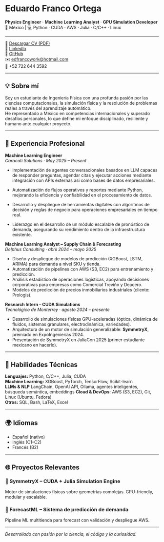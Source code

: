 # Eduardo Franco Ortega

**Physics Engineer** · **Machine Learning Analyst** · **GPU Simulation Developer**  
📍 México | 💻 Python · CUDA · AWS · Julia · C/C++ · Linux

---

📄 [Descargar CV (PDF)](https://github.com/Misthyc32/Eduardo-Franco/raw/main/CV_EduardoF_work.pdf)  
🔗 [LinkedIn](https://www.linkedin.com/in/eduardo-franco-ortega-ingeniero-fisico/)  
💼 [GitHub](https://github.com/Misthyc32)  
✉️ [edfrancowork@hotmail.com](mailto:edfrancowork@hotmail.com)  
📱 +52 722 644 3592  

---

## 💡 Sobre mí

Soy un estudiante de Ingeniería Física con una profunda pasión por las ciencias computacionales, la simulación física y la resolución de problemas reales a través del aprendizaje automático.  
He representado a México en competencias internacionales y superado desafíos personales, lo que define mi enfoque disciplinado, resiliente y humano ante cualquier proyecto.

---

## 💼 Experiencia Profesional
**Machine Learning Engineer**  
*Caracati Solutions · May 2025 – Present*

- Implementación de agentes conversacionales basados en LLM capaces de responder preguntas, agendar citas y ejecutar acciones mediante integración con APIs externas asi como bases de datos empresariales.

- Automatización de flujos operativos y reportes mediante Python, mejorando la eficiencia y confiabilidad en el procesamiento de datos.

- Desarrollo y despliegue de herramientas digitales con algoritmos de decisión y reglas de negocio para operaciones empresariales en tiempo real.

- Liderazgo en el desarrollo de un módulo escalable de pronóstico de demanda, asegurando su rendimiento dentro de la infraestructura existente.

**Machine Learning Analyst – Supply Chain & Forecasting**  
*Delphus Consulting · abril 2024 – mayo 2025*

- Diseño y despliegue de modelos de predicción (XGBoost, LSTM, ARIMA) para demanda a nivel SKU y tienda.
- Automatización de pipelines con AWS (S3, EC2) para entrenamiento y predicción.
- Análisis estadístico de operaciones logísticas, apoyando decisiones corporativas para empresas como Comercial Treviño y Deacero.
- Modelos de predicción de precios inmobiliarios industriales (cliente: Prologis).

**Research Intern – CUDA Simulations**  
*Tecnológico de Monterrey · agosto 2024 – presente*

- Desarrollo de simulaciones físicas GPU-aceleradas (óptica, dinámica de fluidos, sistemas granulares, electrodinámica, variedades).
- Arquitectura de un motor de simulación generalizable: **SymmetryX**, premiado en ExpoIngenierías 2024.
- Presentación de SymmetryX en JuliaCon 2025 (primer estudiante mexicano en hacerlo).

---

## 🔧 Habilidades Técnicas

**Lenguajes:** Python, C/C++, Julia, CUDA  
**Machine Learning:** XGBoost, PyTorch, TensorFlow, Scikit-learn  
**LLMs & NLP** LangChain, OpenAI API, Ollama, agentes inteligentes, búsqueda semántica, embeddings
**Cloud & DevOps:** AWS (S3, EC2), Git, Linux (Ubuntu, Fedora)  
**Otros:** SQL, Bash, LaTeX, Excel

---

## 🌍 Idiomas

- Español (nativo)  
- Inglés (C1–C2)  
- Francés (B2)

---

## 🌐 Proyectos Relevantes

### 🔹 SymmetryX – CUDA + Julia Simulation Engine
Motor de simulaciones físicas sobre geometrías complejas. GPU-friendly, modular y escalable.

### 🔹 ForecastML – Sistema de predicción de demanda
Pipeline ML multitienda para forecast con validación y despliegue AWS.

---

_Desarrollado con pasión por la ciencia, el código y la curiosidad._

